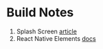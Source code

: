 # Build Notes

1. Splash Screen
[article](https://medium.com/@scottianstewart/react-native-add-app-icons-and-launch-screens-onto-ios-and-android-apps-3bfbc20b7d4c)
2. React Native Elements
[docs](https://react-native-training.github.io/react-native-elements/docs/0.19.1/getting_started.html)
